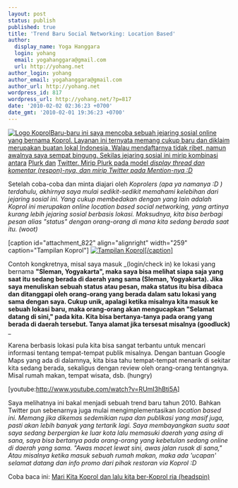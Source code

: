 ```yaml
---
layout: post
status: publish
published: true
title: 'Trend Baru Social Networking: Location Based'
author:
  display_name: Yoga Hanggara
  login: yohang
  email: yogahanggara@gmail.com
  url: http://yohang.net
author_login: yohang
author_email: yogahanggara@gmail.com
author_url: http://yohang.net
wordpress_id: 817
wordpress_url: http://yohang.net/?p=817
date: '2010-02-02 02:36:23 +0700'
date_gmt: '2010-02-01 19:36:23 +0700'
---
```

[![](http://yohang.net/wp-content/uploads/koprol-big.jpg "Logo Koprol")Baru-baru ini saya mencoba sebuah jejaring sosial online yang bernama ](http://yohang.net/wp-content/uploads/koprol-big.jpg) [Koprol. Layanan ini ternyata memang cukup baru dan diklaim merupakan buatan lokal Indonesia. Walau mendaftarnya tidak ribet, namun awalnya saya sempat bingung. Sekilas jejaring sosial ini mirip kombinasi antara](http://koprol.com/users/yohang) [Plurk dan](http://plurk.com/yohang) [Twitter. Mirip Plurk pada model _display thread dan komentar (respon)-nya, dan mirip Twitter pada Mention-nya :D<!--more-->_](http://twitter.com/yohang07)

Setelah coba-coba dan minta diajari oleh _Koprolers (apa ya namanya :D ) terdahulu, akhirnya saya mulai sedikit-sedikit memahami kelebihan dari jejaring sosial ini. Yang cukup membedakan dengan yang lain adalah Koprol ini merupakan online location based social networking, yang artinya kurang lebih jejaring sosial berbasis lokasi. Maksudnya, kita bisa berbagi pesan alias "status" dengan orang-orang di mana kita sedang berada saat itu. (woot)_

[caption id="attachment\_822" align="alignright" width="259" caption="Tampilan Koprol"] [![](http://yohang.net/wp-content/uploads/koprol1-370x570.jpg "Tampilan Koprol")[/caption]](http://yohang.net/wp-content/uploads/koprol1.jpg)

Contoh kongkretnya, misal saya masuk _(login/check in) ke lokasi yang bernama **"Sleman, Yogyakarta", maka saya bisa melihat siapa saja yang saat itu sedang berada di daerah yang sama (Sleman, Yogyakarta). Jika saya menuliskan sebuah status atau pesan, maka status itu bisa dibaca dan ditanggapi oleh orang-orang yang berada dalam satu lokasi yang sama dengan saya. Cukup unik, apalagi ketika misalnya kita masuk ke sebuah lokasi baru, maka orang-orang akan mengucapkan "Selamat datang di sini," pada kita. Kita bisa bertanya-tanya pada orang yang berada di daerah tersebut. Tanya alamat jika tersesat misalnya (goodluck)** _

Karena berbasis lokasi pula kita bisa sangat terbantu untuk mencari informasi tentang tempat-tempat publik misalnya. Dengan bantuan Google Maps yang ada di dalamnya, kita bisa tahu tempat-tempat menarik di sekitar kita sedang berada, sekaligus dengan review oleh orang-orang tentangnya. Misal rumah makan, tempat wisata, dsb. (hungry)

[youtube:http://www.youtube.com/watch?v=RUmI3hBti5A]

Saya melihatnya ini bakal menjadi sebuah trend baru tahun 2010. Bahkan Twitter pun sebenarnya juga mulai mengimplementasikan _location based ini. Memang jika dikemas sedemikian rupa dan publikasi yang masif juga, pasti akan lebih banyak yang tertarik lagi. Saya membayangkan suatu saat saya sedang berpergian ke luar kota lalu memasuki daerah yang asing di sana, saya bisa bertanya pada orang-orang yang kebetulan sedang online di daerah yang sama. "Awas macet lewat sini, awas jalan rusak di sana," Atau misalnya ketika masuk sebuah rumah makan, maka ada 'ucapan' selamat datang dan info promo dari pihak restoran via Koprol :D_

Coba baca ini: [Mari Kita Koprol dan lalu kita ber-Koprol ria (headspin)](http://dailysocial.net/2009/02/23/mari-kita-koprol/)

